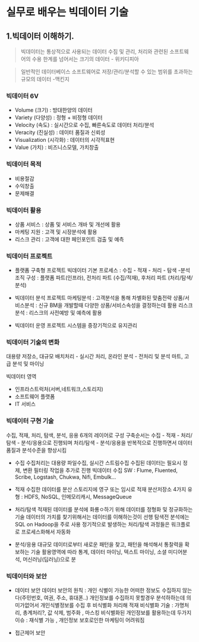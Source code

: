 # 실무로 배우는 빅데이터 기술

## 1.빅데이터 이해하기.

> 빅데이터는 통상적으로 사용되는 데이터 수짐 및 관리, 처리와 관련된 소프트웨어의 수용 한계를 넘어서는 크기의 데이터 - 위키디피아

> 일반적인 데이터베이스 소프트웨어로 저장/관리/분석할 수 있는 범위를 초과하는 규모의 데이터 -맥킨지

### 빅데이터 6V
- Volume (크기) : 방대한양의 데이터
- Variety (다양성) : 정형 + 비정형 데이터
- Velocity (속도) : 실시간으로 수집, 빠른속도로 데이터 처리/분석
- Veracity (진실성) : 데이터 품질과 신뢰성
- Visualization (시각화) : 데이터의 시각적표현
- Value (가치) : 비즈니스모델, 가치창출

### 빅데이터 목적
- 비용절감
- 수익창출
- 문제해결

### 빅데이터 활용
- 상품 서비스 : 상품 및 서비스 개바 및 개선에 활용
- 마케팅 지원 : 고객 및 시장분석에 활용
- 리스크 관리 : 고객에 대한 페인포인트 검출 및 예측

### 빅데이터 프로젝트

- 플랫폼 구축형 프로젝트
빅데이터 기본 프로세스 : 수집 - 적재 - 처리 - 탐색 -분석
조직 구성 : 플랫폼 파트(인프라), 전처리 파트 (수집/적재), 후처리 파트 (처리/탐색/분석)

- 빅데이터 분석 프로젝트
마케팅분석 : 고객분석을 통해 차별화된 맞춤전략
상품/서비스분석 : 신규 BM을 개발할때 다양한 상품/서비스속성을 결정하는데 활용
리스크분석 : 리스크의 사전예방 및 예측에 활용

- 빅데이터 운영 프로젝트
시스템을 중장기적으로 유지관리

### 빅데이터 기술의 변화
대용량 저장소, 대규모 배치처리 - 실시간 처리, 온라인 분석 - 전처리 및 분석 마트, 고급 분석 및 마이닝

빅데이터 영역
- 인프라스트럭처(서버,네트워크,스토리지)
- 소프트웨어 플랫폼
- IT 서비스

### 빅데이터 구현 기술
수집, 적재, 처리, 탐색, 분석, 응용 6개의 레이어로 구성
구축순서는 수집 - 적재 - 처리/탐색 - 분석/응용으로 진행되며 처리/탐색 - 분석/응용을 반복적으로 진행하면서 데이터 품질과 분석수준을 향상시킴

- 수집
수집처리는 대용량 파일수집, 실시간 스트림수집
수집된 데이터는 필요시 정제, 변환 필터링 작업을 추가로 진행
빅데이터 수집 SW : Flume, Fluented, Scribe, Logstash, Chukwa, Nifi, Embulk...
- 적재
수집한 데이터를 분산 스토리지에 영구 또는 임시로 적재
분산저장소 4가지 유형 : HDFS, NoSQL, 인메모리캐시, MessageQueue

- 처리/탐색
적재된 데이터를 분석에 화룡ㅇ하기 위해 데이터를 정형화 및 정규화하는 기술
데이터의 가치를 찾기위해서는 데이터를 이해하는것이 선행
탐색전 분석에는 SQL on Hadoop을 주로 사용
정기적으로 발생하는 처리/탐색 과정들은 워크플로로 프로세스화해서 자동화

- 분석/응용
대규모 데이터로부터 새로운 패턴을 찾고, 패턴을 해석해서 통찰력을 확보하는 기술
활용영역에 따라 통계, 데이터 마이닝, 텍스트 마이닝, 소셜 미디어분석, 머신러닝(딥러닝)으로 분

### 빅데이터와 보안
- 데이터 보안
데이터 보안의 원칙 : 개인 식별이 가능한 어떠한 정보도 수집하지 않는다(주민번호, 여권, 주소, 휴대폰..)
개인정보를 수집하지 못할경우 분석하하는데 의미가없어서 개인식별정보를 수집 후 비식별화 처리해 적재
비식별화 기술 : 가명처리, 총계처리?, 값 삭제, 범주화 , 마스킹
비식별화된 개인정보를 활용하는데 두가지 이슈 : 재식별 가능 , 개인정보 보호로인한 마케팅이 어려워짐

- 접근제어 보안




